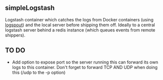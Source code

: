 ## simpleLogstash ##

Logstash container which catches the logs from Docker containers (using [logspout](https://github.com/gliderlabs/logspout)) and the local server before shipping them off. Ideally to a central logstash server behind a redis instance (which queues events from remote shippers).

TO DO
-------------------------
- Add option to expose port so the server running this can forward its own logs to this container. Don't forget to forward TCP AND UDP when doing this (/udp to the -p option)
